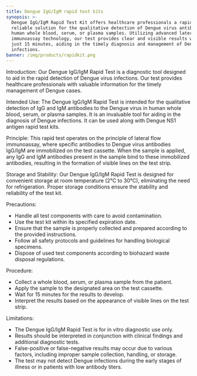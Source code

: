 ```yaml
---
title: Dengue IgG/IgM rapid test kits
synopsis: >-
  Dengue IgG/IgM Rapid Test Kit offers healthcare professionals a rapid and
  reliable solution for the qualitative detection of Dengue virus antibodies in
  human whole blood, serum, or plasma samples. Utilizing advanced lateral flow
  immunoassay technology, our test provides clear and visible results within
  just 15 minutes, aiding in the timely diagnosis and management of Dengue
  infections. 
banner: /img/products/rapidkit.png
---
```


Introduction: Our Dengue IgG/IgM Rapid Test is a diagnostic tool designed to aid in the rapid detection of Dengue virus infections. Our test provides healthcare professionals with valuable information for the timely management of Dengue cases.

Intended Use: The Dengue IgG/IgM Rapid Test is intended for the qualitative detection of IgG and IgM antibodies to the Dengue virus in human whole blood, serum, or plasma samples. It is an invaluable tool for aiding in the diagnosis of Dengue infections. It can be used along with Dengue NS1 antigen rapid test kits. 

Principle: This rapid test operates on the principle of lateral flow immunoassay, where specific antibodies to Dengue virus antibodies IgG/IgM are immobilized on the test cassette. When the sample is applied, any IgG and IgM antibodies present in the sample bind to these immobilized antibodies, resulting in the formation of visible lines on the test strip.

Storage and Stability: Our Dengue IgG/IgM Rapid Test is designed for convenient storage at room temperature (2°C to 30°C), eliminating the need for refrigeration. Proper storage conditions ensure the stability and reliability of the test kit.

Precautions:

* Handle all test components with care to avoid contamination.
* Use the test kit within its specified expiration date.
* Ensure that the sample is properly collected and prepared according to the provided instructions.
* Follow all safety protocols and guidelines for handling biological specimens.
* Dispose of used test components according to biohazard waste disposal regulations.

Procedure:

* Collect a whole blood, serum, or plasma sample from the patient.
*  Apply the sample to the designated area on the test cassette.
*  Wait for 15 minutes for the results to develop.
*  Interpret the results based on the appearance of visible lines on the test strip.

Limitations:

* The Dengue IgG/IgM Rapid Test is for in vitro diagnostic use only.
* Results should be interpreted in conjunction with clinical findings and additional diagnostic tests.
* False-positive or false-negative results may occur due to various factors, including improper sample collection, handling, or storage.
* The test may not detect Dengue infections during the early stages of illness or in patients with low antibody titers.
